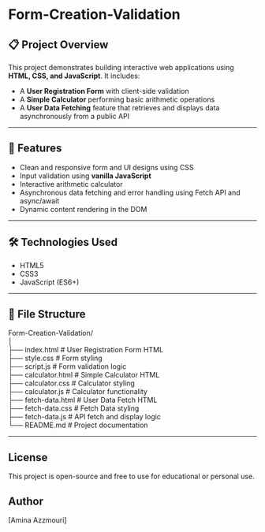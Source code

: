 # Form-Creation-Validation

## 📋 Project Overview

This project demonstrates building interactive web applications using **HTML, CSS, and JavaScript**. It includes:

- A **User Registration Form** with client-side validation
- A **Simple Calculator** performing basic arithmetic operations
- A **User Data Fetching** feature that retrieves and displays data asynchronously from a public API

---

## 🚀 Features

- Clean and responsive form and UI designs using CSS
- Input validation using **vanilla JavaScript**
- Interactive arithmetic calculator
- Asynchronous data fetching and error handling using Fetch API and async/await
- Dynamic content rendering in the DOM

---

## 🛠️ Technologies Used

- HTML5  
- CSS3  
- JavaScript (ES6+)

---

## 📂 File Structure

Form-Creation-Validation/  
│  
├── index.html           # User Registration Form HTML  
├── style.css            # Form styling  
├── script.js            # Form validation logic  
├── calculator.html      # Simple Calculator HTML  
├── calculator.css       # Calculator styling  
├── calculator.js        # Calculator functionality  
├── fetch-data.html      # User Data Fetch HTML  
├── fetch-data.css       # Fetch Data styling  
├── fetch-data.js        # API fetch and display logic  
└── README.md            # Project documentation  

---

## License

This project is open-source and free to use for educational or personal use.

## Author

[Amina Azzmouri]
